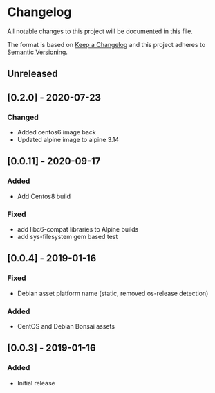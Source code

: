 # Changelog
All notable changes to this project will be documented in this file.

The format is based on [Keep a Changelog](http://keepachangelog.com/en/1.0.0/)
and this project adheres to [Semantic
Versioning](http://semver.org/spec/v2.0.0.html).

## Unreleased

## [0.2.0] - 2020-07-23

### Changed
- Added centos6 image back
- Updated alpine image to alpine 3.14

## [0.0.11] - 2020-09-17

### Added
- Add Centos8 build

### Fixed
- add libc6-compat libraries to Alpine builds
- add sys-filesystem gem based test 

## [0.0.4] - 2019-01-16

### Fixed
- Debian asset platform name (static, removed os-release detection)

### Added
- CentOS and Debian Bonsai assets

## [0.0.3] - 2019-01-16

### Added
- Initial release
